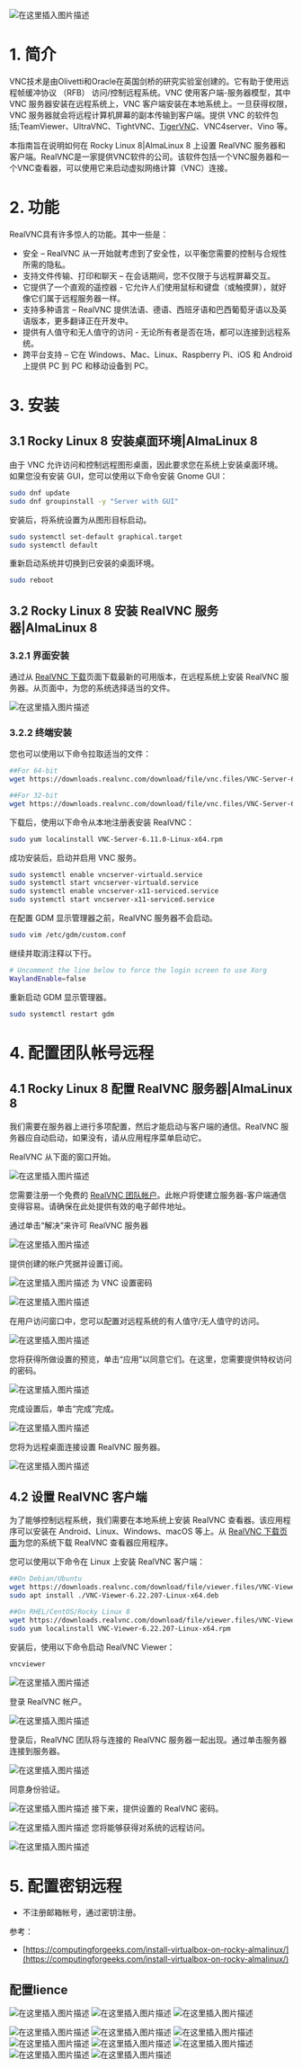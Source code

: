 
![在这里插入图片描述](https://i-blog.csdnimg.cn/direct/d22ed1e5413f492185628a65a5bdf366.png)








# 1. 简介
VNC技术是由Olivetti和Oracle在英国剑桥的研究实验室创建的。它有助于使用远程帧缓冲协议 （RFB） 访问/控制远程系统。VNC 使用客户端-服务器模型，其中 VNC 服务器安装在远程系统上，VNC 客户端安装在本地系统上。一旦获得权限，VNC 服务器就会将远程计算机屏幕的副本传输到客户端。提供 VNC 的软件包括;TeamViewer、UltraVNC、TightVNC、[TigerVNC](https://computingforgeeks.com/configure-tigervnc-on-centos-for-rdp/)、VNC4server、Vino 等。

本指南旨在说明如何在 Rocky Linux 8|AlmaLinux 8 上设置 RealVNC 服务器和客户端。RealVNC是一家提供VNC软件的公司。该软件包括一个VNC服务器和一个VNC查看器，可以使用它来启动虚拟网络计算（VNC）连接。

# 2. 功能

RealVNC具有许多惊人的功能。其中一些是：

- 安全 – RealVNC 从一开始就考虑到了安全性，以平衡您需要的控制与合规性所需的隐私。
- 支持文件传输、打印和聊天 – 在会话期间，您不仅限于与远程屏幕交互。
- 它提供了一个直观的遥控器 - 它允许人们使用鼠标和键盘（或触摸屏），就好像它们属于远程服务器一样。
- 支持多种语言 – RealVNC 提供法语、德语、西班牙语和巴西葡萄牙语以及英语版本，更多翻译正在开发中。
- 提供有人值守和无人值守的访问 - 无论所有者是否在场，都可以连接到远程系统。
- 跨平台支持 – 它在 Windows、Mac、Linux、Raspberry Pi、iOS 和 Android 上提供 PC 到 PC 和移动设备到 PC。


# 3. 安装

## 3.1 Rocky Linux 8 安装桌面环境|AlmaLinux 8

由于 VNC 允许访问和控制远程图形桌面，因此要求您在系统上安装桌面环境。
如果您没有安装 GUI，您可以使用以下命令安装 Gnome GUI：

```bash
sudo dnf update
sudo dnf groupinstall -y "Server with GUI"
```
安装后，将系统设置为从图形目标启动。

```bash
sudo systemctl set-default graphical.target
sudo systemctl default
```
重新启动系统并切换到已安装的桌面环境。

```bash
sudo reboot
```

##  3.2 Rocky Linux 8 安装 RealVNC 服务器|AlmaLinux 8

### 3.2.1 界面安装

通过从 [RealVNC 下载](https://www.realvnc.com/en/connect/download/vnc/)页面下载最新的可用版本，在远程系统上安装 RealVNC 服务器。从页面中，为您的系统选择适当的文件。

![在这里插入图片描述](https://i-blog.csdnimg.cn/direct/875db4bf41fd41b58bf0b3c034d9daf5.png)
### 3.2.2 终端安装

您也可以使用以下命令拉取适当的文件：
```bash
##For 64-bit
wget https://downloads.realvnc.com/download/file/vnc.files/VNC-Server-6.11.0-Linux-x64.rpm

##For 32-bit
wget https://downloads.realvnc.com/download/file/vnc.files/VNC-Server-6.11.0-Linux-x64.rpm
```
下载后，使用以下命令从本地注册表安装 RealVNC：

```bash
sudo yum localinstall VNC-Server-6.11.0-Linux-x64.rpm
```
成功安装后，启动并启用 VNC 服务。

```bash
sudo systemctl enable vncserver-virtuald.service
sudo systemctl start vncserver-virtuald.service
sudo systemctl enable vncserver-x11-serviced.service
sudo systemctl start vncserver-x11-serviced.service
```
在配置 GDM 显示管理器之前，RealVNC 服务器不会启动。

```bash
sudo vim /etc/gdm/custom.conf
```
继续并取消注释以下行。

```bash
# Uncomment the line below to force the login screen to use Xorg
WaylandEnable=false
```
重新启动 GDM 显示管理器。

```bash
sudo systemctl restart gdm
```

# 4. 配置团队帐号远程


## 4.1 Rocky Linux 8 配置 RealVNC 服务器|AlmaLinux 8
我们需要在服务器上进行多项配置，然后才能启动与客户端的通信。RealVNC 服务器应自动启动，如果没有，请从应用程序菜单启动它。

RealVNC 从下面的窗口开始。

![在这里插入图片描述](https://i-blog.csdnimg.cn/direct/f7dba916bd3c4dff8beeb4af504682ed.png)

您需要注册一个免费的 [RealVNC 团队帐户](https://manage.realvnc.com/en/)。此帐户将使建立服务器-客户端通信变得容易。请确保在此处提供有效的电子邮件地址。

通过单击“解决”来许可 RealVNC 服务器

![在这里插入图片描述](https://i-blog.csdnimg.cn/direct/00ea767dd30b43aa9d491fa91863c490.png)

提供创建的帐户凭据并设置订阅。

![在这里插入图片描述](https://i-blog.csdnimg.cn/direct/db89670cfa194e2394e5f7cb4e2aa29b.png)
为 VNC 设置密码


![在这里插入图片描述](https://i-blog.csdnimg.cn/direct/77c05de8f3ed49cdb655c06f26d3b771.png)

在用户访问窗口中，您可以配置对远程系统的有人值守/无人值守的访问。

![在这里插入图片描述](https://i-blog.csdnimg.cn/direct/fe03300b61bd444b810bdaa6ab712b47.png)


您将获得所做设置的预览，单击“应用”以同意它们。在这里，您需要提供特权访问的密码。

![在这里插入图片描述](https://i-blog.csdnimg.cn/direct/edf1f12abe27416ebcf003e369696279.png)

完成设置后，单击“完成”完成。

![在这里插入图片描述](https://i-blog.csdnimg.cn/direct/51195a09978f461db5e03187e0c5dcf9.png)

您将为远程桌面连接设置 RealVNC 服务器。

![在这里插入图片描述](https://i-blog.csdnimg.cn/direct/fec10ab89d21427686499541568578f3.png)

## 4.2 设置 RealVNC 客户端

为了能够控制远程系统，我们需要在本地系统上安装 RealVNC 查看器。该应用程序可以安装在 Android、Linux、Windows、macOS 等上。从 [RealVNC 下载页面](https://www.realvnc.com/en/connect/download/viewer/linux/)为您的系统下载 RealVNC 查看器应用程序。

您可以使用以下命令在 Linux 上安装 RealVNC 客户端：

```bash
##On Debian/Ubuntu
wget https://downloads.realvnc.com/download/file/viewer.files/VNC-Viewer-6.22.207-Linux-x64.deb
sudo apt install ./VNC-Viewer-6.22.207-Linux-x64.deb

##On RHEL/CentOS/Rocky Linux 8
wget https://downloads.realvnc.com/download/file/viewer.files/VNC-Viewer-6.22.207-Linux-x64.rpm
sudo yum localinstall VNC-Viewer-6.22.207-Linux-x64.rpm
```

安装后，使用以下命令启动 RealVNC Viewer：

```bash
vncviewer
```

![在这里插入图片描述](https://i-blog.csdnimg.cn/direct/2c9f18b1f650414db258125d1051366c.png)

登录 RealVNC 帐户。

![在这里插入图片描述](https://i-blog.csdnimg.cn/direct/83209df422b94b3889071a6a46e20f8e.png)

登录后，RealVNC 团队将与连接的 RealVNC 服务器一起出现。通过单击服务器连接到服务器。

![在这里插入图片描述](https://i-blog.csdnimg.cn/direct/4388737912b542b5866634828a413ddf.png)

同意身份验证。

![在这里插入图片描述](https://i-blog.csdnimg.cn/direct/b697af39182d46eeb5d8e6d73b2c00c2.png)
接下来，提供设置的 RealVNC 密码。

![在这里插入图片描述](https://i-blog.csdnimg.cn/direct/d97580543c6b4a9eaa8777b775ed2b42.png)
您将能够获得对系统的远程访问。

![在这里插入图片描述](https://i-blog.csdnimg.cn/direct/f89d20324dea45f7b498d35f087bcab7.png)

# 5. 配置密钥远程

- 不注册邮箱帐号，通过密钥注册。

参考：

- [https://computingforgeeks.com/install-virtualbox-on-rocky-almalinux/](https://computingforgeeks.com/install-virtualbox-on-rocky-almalinux/)



## 配置lience

![在这里插入图片描述](https://i-blog.csdnimg.cn/direct/baf762c7788d452b8a2da460b6136955.png)
![在这里插入图片描述](https://i-blog.csdnimg.cn/direct/04e9513b5e614f3abfe4f514a9e039ba.png)
![在这里插入图片描述](https://i-blog.csdnimg.cn/direct/4e91ac08f71d4854ac9b2fd798d02156.png)

![在这里插入图片描述](https://i-blog.csdnimg.cn/direct/6cec1908fd1d43bd8b98ec8f75dcfc97.png)
![在这里插入图片描述](https://i-blog.csdnimg.cn/direct/74a612313a724706873ec39237fb388a.png)
![在这里插入图片描述](https://i-blog.csdnimg.cn/direct/da07dd30e0e34008a605d0a5c5b1c28a.png)
![在这里插入图片描述](https://i-blog.csdnimg.cn/direct/b545e9ce939e4e66a54e48e643547abd.png)
![在这里插入图片描述](https://i-blog.csdnimg.cn/direct/661f02a97755436ea4454153047e32e2.png)
![在这里插入图片描述](https://i-blog.csdnimg.cn/direct/2f146b1b26984409a88d8fb468281f4e.png)
![在这里插入图片描述](https://i-blog.csdnimg.cn/direct/15a23fce3c3944668c13afde5112e88e.png)
![在这里插入图片描述](https://i-blog.csdnimg.cn/direct/0d9d8031de94471b890c7c05798c8281.png)

